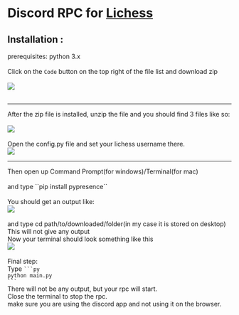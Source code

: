 # Discord RPC for [Lichess](https://lichess.org)

## Installation :
prerequisites: python 3.x
<br>
<br>
Click on the `Code` button on the top right of the file list and download zip
<br>
<br>
<img src= "https://imgur.com/hKMaTcr.jpg">
<br>
<br>
<hr>
After the zip file is installed, unzip the file
and you should find 3 files like so:
<br>
<br>
<img src="https://imgur.com/2DnDbCh.jpg">
<br>
<br>
Open the config.py file and set your lichess username there.
<br>
<img src="https://imgur.com/CAx4ivy.jpg">
<br>
<hr>
Then open up Command Prompt(for windows)/Terminal(for mac)
<br>
<br>
and type ``pip install pypresence``
<br>
<br>
You should get an output like:
<br>
<img src="https://imgur.com/raYsnEi.jpg">
<br>
<br>
and type cd path/to/downloaded/folder(in my case it is stored on desktop)
<br>
This will not give any output
<br>
Now your terminal should look something like this
<br>
<img src="https://imgur.com/QZ8ae2j.jpg">
<br>
<br>
Final step:
<br>
Type 
<code>```py
python main.py
```</code>
<br>
There will not be any output, but your rpc will start.
<br>
Close the terminal to stop the rpc.
<br>
make sure you are using the discord app and not using it on the browser.
